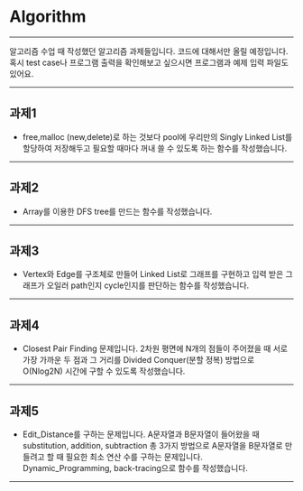 # Algorithm
___
알고리즘 수업 때 작성했던 알고리즘 과제들입니다. 코드에 대해서만 올릴 예정입니다.<br>
혹시 test case나 프로그램 출력을 확인해보고 싶으시면 프로그램과 예제 입력 파일도 있어요.
___
## 과제1
- free,malloc (new,delete)로 하는 것보다 pool에 우리만의 Singly Linked List를 할당하여 저장해두고 필요할 때마다 꺼내 쓸 수 있도록 하는 함수를 작성했습니다.

___
## 과제2
- Array를 이용한 DFS tree를 만드는 함수를 작성했습니다. 

___
## 과제3
- Vertex와 Edge를 구조체로 만들어 Linked List로 그래프를 구현하고 입력 받은 그래프가 오일러 path인지 cycle인지를 판단하는 함수를 작성했습니다.

___
## 과제4
- Closest Pair Finding 문제입니다. 2차원 평면에 N개의 점들이 주어졌을 때 서로 가장 가까운 두 점과 그 거리를 Divided Conquer(분할 정복) 방법으로 O(Nlog2N) 시간에 구할 수 있도록 작성했습니다.

___
## 과제5
- Edit_Distance를 구하는 문제입니다. A문자열과 B문자열이 들어왔을 때 substitution, addition, subtraction 총 3가지 방법으로 A문자열을 B문자열로 만들려고 할 때 필요한 최소 연산 수를 구하는 문제입니다. Dynamic_Programming, back-tracing으로 함수를 작성했습니다.
___
